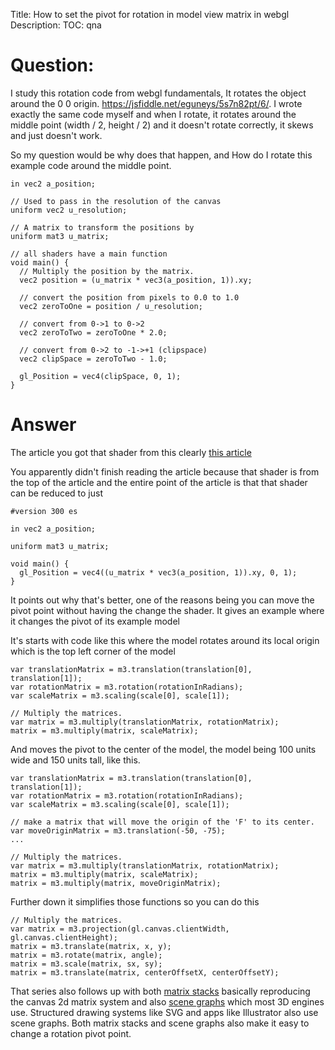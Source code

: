 Title: How to set the pivot for rotation in model view matrix in webgl
Description:
TOC: qna

# Question:

I study this rotation code from webgl fundamentals, It rotates the object around the 0 0 origin. https://jsfiddle.net/eguneys/5s7n82pt/6/. I wrote exactly the same code myself and when I rotate, it rotates around the middle point (width / 2, height / 2) and it doesn't rotate correctly, it skews and just doesn't work.

So my question would be why does that happen, and How do I rotate this example code around the middle point.

    in vec2 a_position;
    
    // Used to pass in the resolution of the canvas
    uniform vec2 u_resolution;
    
    // A matrix to transform the positions by
    uniform mat3 u_matrix;
    
    // all shaders have a main function
    void main() {
      // Multiply the position by the matrix.
      vec2 position = (u_matrix * vec3(a_position, 1)).xy;
    
      // convert the position from pixels to 0.0 to 1.0
      vec2 zeroToOne = position / u_resolution;
    
      // convert from 0->1 to 0->2
      vec2 zeroToTwo = zeroToOne * 2.0;
    
      // convert from 0->2 to -1->+1 (clipspace)
      vec2 clipSpace = zeroToTwo - 1.0;
    
      gl_Position = vec4(clipSpace, 0, 1);
    }

# Answer

The article you got that shader from this clearly [this article](https://webgl2fundamentals.org/webgl/lessons/webgl-2d-matrices.html)

You apparently didn't finish reading the article because that shader is from the top of the article and the entire point of the article is that that shader can be reduced to just

```
#version 300 es

in vec2 a_position;

uniform mat3 u_matrix;

void main() {
  gl_Position = vec4((u_matrix * vec3(a_position, 1)).xy, 0, 1);
}
```

It points out why that's better, one of the reasons being you can move the pivot point without having the change the shader. It gives an example where it changes the pivot of its example model

It's starts with code like this where the model rotates around its local origin which is the top left corner of the model

    var translationMatrix = m3.translation(translation[0], translation[1]);
    var rotationMatrix = m3.rotation(rotationInRadians);
    var scaleMatrix = m3.scaling(scale[0], scale[1]);

    // Multiply the matrices.
    var matrix = m3.multiply(translationMatrix, rotationMatrix);
    matrix = m3.multiply(matrix, scaleMatrix);

And moves the pivot to the center of the model, the model being 100 units wide and 150 units tall, like this.

    var translationMatrix = m3.translation(translation[0], translation[1]);
    var rotationMatrix = m3.rotation(rotationInRadians);
    var scaleMatrix = m3.scaling(scale[0], scale[1]);

    // make a matrix that will move the origin of the 'F' to its center.
    var moveOriginMatrix = m3.translation(-50, -75);
    ...
 
    // Multiply the matrices.
    var matrix = m3.multiply(translationMatrix, rotationMatrix);
    matrix = m3.multiply(matrix, scaleMatrix);
    matrix = m3.multiply(matrix, moveOriginMatrix);

Further down it simplifies those functions so you can do this

    // Multiply the matrices.
    var matrix = m3.projection(gl.canvas.clientWidth, gl.canvas.clientHeight);
    matrix = m3.translate(matrix, x, y);
    matrix = m3.rotate(matrix, angle);
    matrix = m3.scale(matrix, sx, sy);
    matrix = m3.translate(matrix, centerOffsetX, centerOffsetY);

That series also follows up with both [matrix stacks](https://webgl2fundamentals.org/webgl/lessons/webgl-2d-matrix-stack.html) basically reproducing the canvas 2d matrix system and also [scene graphs](https://webgl2fundamentals.org/webgl/lessons/webgl-scene-graph.html) which most 3D engines use. Structured drawing systems like SVG and apps like Illustrator also use scene graphs. Both matrix stacks and scene graphs also make it easy to change a rotation pivot point.
